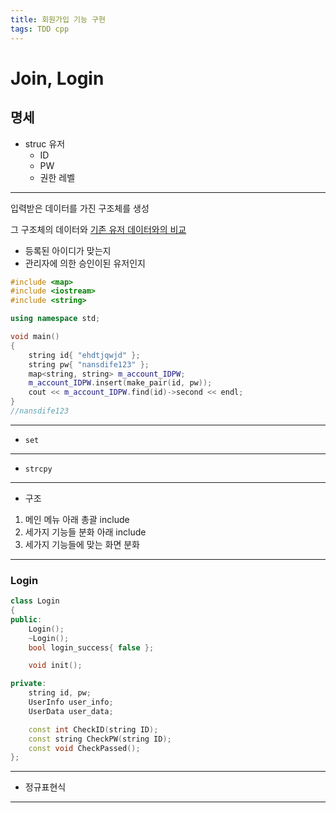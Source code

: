 ```yaml
---
title: 회원가입 기능 구현 
tags: TDD cpp
---
```


# Join, Login

## 명세

- struc  유저
  - ID
  - PW
  - 권한 레벨

----

입력받은 데이터를 가진 구조체를 생성

그 구조체의 데이터와 <u>기존 유저 데이터와의 비교</u>

+ 등록된 아이디가 맞는지
+ 관리자에 의한 승인이된 유저인지


```cpp
#include <map>
#include <iostream>
#include <string>

using namespace std;

void main() 
{
	string id{ "ehdtjqwjd" };
	string pw{ "nansdife123" };
	map<string, string> m_account_IDPW;
	m_account_IDPW.insert(make_pair(id, pw));
	cout << m_account_IDPW.find(id)->second << endl;
}
//nansdife123
```

---

+ `set`

---

+ `strcpy` 

---

+ 구조

1. 메인 메뉴 아래 총괄 include
2. 세가지 기능들 분화 아래 include
3. 세가지 기능들에 맞는 화면 분화 

----

### Login

```cpp
class Login
{
public:
	Login();
	~Login();
	bool login_success{ false };

	void init();

private:
	string id, pw;
	UserInfo user_info;
	UserData user_data;

	const int CheckID(string ID);
	const string CheckPW(string ID);
	const void CheckPassed();
};
```

---

+ 정규표현식

---


